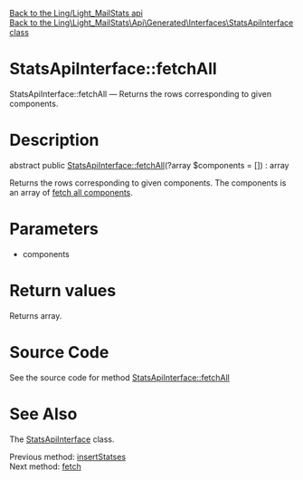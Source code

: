 [Back to the Ling/Light_MailStats api](https://github.com/lingtalfi/Light_MailStats/blob/master/doc/api/Ling/Light_MailStats.md)<br>
[Back to the Ling\Light_MailStats\Api\Generated\Interfaces\StatsApiInterface class](https://github.com/lingtalfi/Light_MailStats/blob/master/doc/api/Ling/Light_MailStats/Api/Generated/Interfaces/StatsApiInterface.md)


StatsApiInterface::fetchAll
================



StatsApiInterface::fetchAll — Returns the rows corresponding to given components.




Description
================


abstract public [StatsApiInterface::fetchAll](https://github.com/lingtalfi/Light_MailStats/blob/master/doc/api/Ling/Light_MailStats/Api/Generated/Interfaces/StatsApiInterface/fetchAll.md)(?array $components = []) : array




Returns the rows corresponding to given components.
The components is an array of [fetch all components](https://github.com/lingtalfi/SimplePdoWrapper/blob/master/doc/pages/fetch-all-components.md).




Parameters
================


- components

    


Return values
================

Returns array.








Source Code
===========
See the source code for method [StatsApiInterface::fetchAll](https://github.com/lingtalfi/Light_MailStats/blob/master/Api/Generated/Interfaces/StatsApiInterface.php#L67-L67)


See Also
================

The [StatsApiInterface](https://github.com/lingtalfi/Light_MailStats/blob/master/doc/api/Ling/Light_MailStats/Api/Generated/Interfaces/StatsApiInterface.md) class.

Previous method: [insertStatses](https://github.com/lingtalfi/Light_MailStats/blob/master/doc/api/Ling/Light_MailStats/Api/Generated/Interfaces/StatsApiInterface/insertStatses.md)<br>Next method: [fetch](https://github.com/lingtalfi/Light_MailStats/blob/master/doc/api/Ling/Light_MailStats/Api/Generated/Interfaces/StatsApiInterface/fetch.md)<br>

